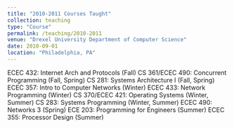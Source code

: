 ```yaml
---
title: "2010-2011 Courses Taught"
collection: teaching
type: "Course"
permalink: /teaching/2010-2011
venue: "Drexel University Department of Computer Science"
date: 2010-09-01
location: "Philadelphia, PA"
---
```


ECEC 432: Internet Arch and Protocols (Fall)
CS 361/ECEC 490: Concurrent Programming (Fall, Spring)
CS 281: Systems Architecture I (Fall, Spring)
ECEC 357: Intro to Computer Networks (Winter)
ECEC 433: Network Programming (Winter)
CS 370/ECEC 421: Operating Systems (Winter, Summer)
CS 283: Systems Programming (Winter, Summer)
ECEC 490: Networks 3 (Spring)
ECE 203: Programming for Engineers (Summer)
ECEC 355: Processor Design (Summer)
